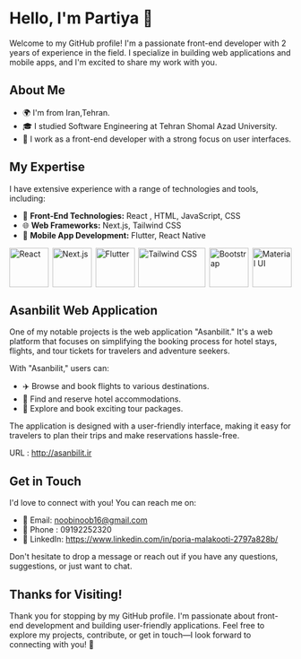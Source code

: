 # Hello, I'm Partiya 👋

Welcome to my GitHub profile! I'm a passionate front-end developer with 2 years of experience in the field. I specialize in building web applications and mobile apps, and I'm excited to share my work with you.

## About Me

- 🌍 I'm from Iran,Tehran.
- 🎓 I studied Software Engineering at Tehran Shomal Azad University.
- 💼 I work as a front-end developer with a strong focus on user interfaces.

## My Expertise

I have extensive experience with a range of technologies and tools, including:

- 🚀 **Front-End Technologies:** React , HTML, JavaScript, CSS
- 🌐 **Web Frameworks:** Next.js, Tailwind CSS
- 📱 **Mobile App Development:** Flutter, React Native

<div style="display: flex; justify-content: space-between; ">
    <img src="https://upload.wikimedia.org/wikipedia/commons/thumb/a/a7/React-icon.svg/512px-React-icon.svg.png?20220125121207" alt="React" width="70" height="70" />
    <img src="https://seeklogo.com/images/N/next-js-logo-7929BCD36F-seeklogo.com.png" alt="Next.js"  width="70" height="70" />
    <img src="https://web-strapi.mrmilu.com/uploads/flutter_logo_470e9f7491.png" alt="Flutter" width="70" height="70" />
    <img src="https://getlogovector.com/wp-content/uploads/2021/01/tailwind-css-logo-vector.png" alt="Tailwind CSS" width="120" height="70" />
    <img src="https://upload.wikimedia.org/wikipedia/commons/thumb/b/b2/Bootstrap_logo.svg/602px-Bootstrap_logo.svg.png" alt="Bootstrap" width="70" height="70" />
     <img src="https://seeklogo.com/images/M/material-ui-logo-5BDCB9BA8F-seeklogo.com.png" alt="Material UI" width="70" height="70" />
</div>

## Asanbilit Web Application

One of my notable projects is the web application "Asanbilit." It's a web platform that focuses on simplifying the booking process for hotel stays, flights, and tour tickets for travelers and adventure seekers. 

With "Asanbilit," users can:

- ✈️ Browse and book flights to various destinations.
- 🏨 Find and reserve hotel accommodations.
- 🌄 Explore and book exciting tour packages.

The application is designed with a user-friendly interface, making it easy for travelers to plan their trips and make reservations hassle-free.

URL : http://asanbilit.ir

## Get in Touch

I'd love to connect with you! You can reach me on:

- 📧 Email: noobinoob16@gmail.com
- 📱 Phone : 09192252320
- 💼 LinkedIn: https://www.linkedin.com/in/poria-malakooti-2797a828b/


Don't hesitate to drop a message or reach out if you have any questions, suggestions, or just want to chat.

## Thanks for Visiting!

Thank you for stopping by my GitHub profile. I'm passionate about front-end development and building user-friendly applications. Feel free to explore my projects, contribute, or get in touch—I look forward to connecting with you! 🚀
